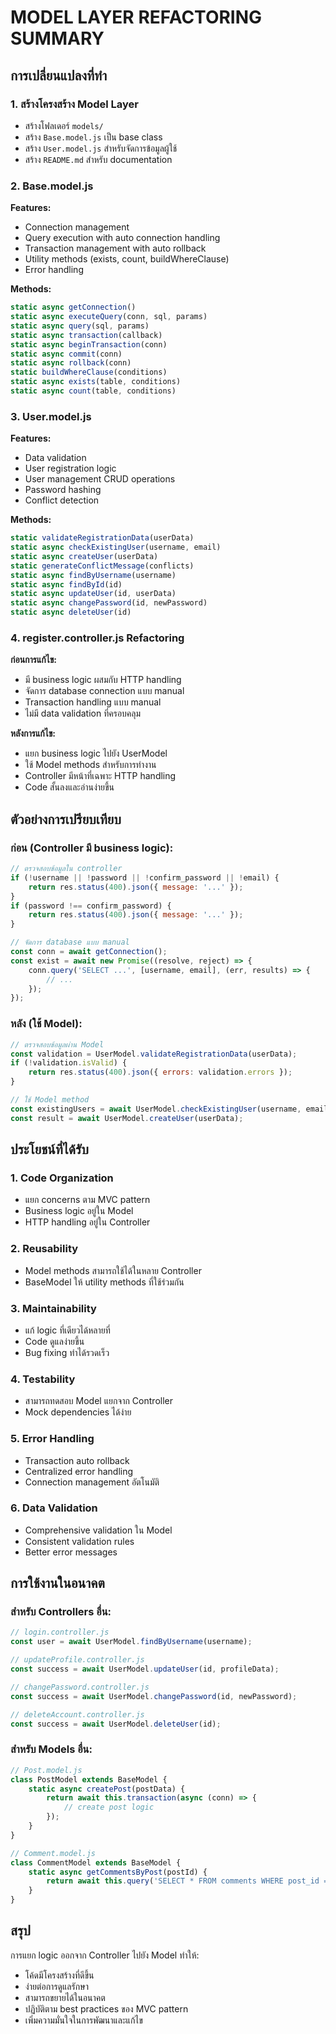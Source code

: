 # MODEL LAYER REFACTORING SUMMARY

## การเปลี่ยนแปลงที่ทำ

### 1. สร้างโครงสร้าง Model Layer
- สร้างโฟลเดอร์ `models/`
- สร้าง `Base.model.js` เป็น base class
- สร้าง `User.model.js` สำหรับจัดการข้อมูลผู้ใช้
- สร้าง `README.md` สำหรับ documentation

### 2. Base.model.js
**Features:**
- Connection management
- Query execution with auto connection handling
- Transaction management with auto rollback
- Utility methods (exists, count, buildWhereClause)
- Error handling

**Methods:**
```javascript
static async getConnection()
static async executeQuery(conn, sql, params)
static async query(sql, params)
static async transaction(callback)
static async beginTransaction(conn)
static async commit(conn)
static async rollback(conn)
static buildWhereClause(conditions)
static async exists(table, conditions)
static async count(table, conditions)
```

### 3. User.model.js
**Features:**
- Data validation
- User registration logic
- User management CRUD operations
- Password hashing
- Conflict detection

**Methods:**
```javascript
static validateRegistrationData(userData)
static async checkExistingUser(username, email)
static async createUser(userData)
static generateConflictMessage(conflicts)
static async findByUsername(username)
static async findById(id)
static async updateUser(id, userData)
static async changePassword(id, newPassword)
static async deleteUser(id)
```

### 4. register.controller.js Refactoring
**ก่อนการแก้ไข:**
- มี business logic ผสมกับ HTTP handling
- จัดการ database connection แบบ manual
- Transaction handling แบบ manual
- ไม่มี data validation ที่ครอบคลุม

**หลังการแก้ไข:**
- แยก business logic ไปยัง UserModel
- ใช้ Model methods สำหรับการทำงาน
- Controller มีหน้าที่เฉพาะ HTTP handling
- Code สั้นลงและอ่านง่ายขึ้น

## ตัวอย่างการเปรียบเทียบ

### ก่อน (Controller มี business logic):
```javascript
// ตรวจสอบข้อมูลใน controller
if (!username || !password || !confirm_password || !email) {
    return res.status(400).json({ message: '...' });
}
if (password !== confirm_password) {
    return res.status(400).json({ message: '...' });
}

// จัดการ database แบบ manual
const conn = await getConnection();
const exist = await new Promise((resolve, reject) => {
    conn.query('SELECT ...', [username, email], (err, results) => {
        // ...
    });
});
```

### หลัง (ใช้ Model):
```javascript
// ตรวจสอบข้อมูลผ่าน Model
const validation = UserModel.validateRegistrationData(userData);
if (!validation.isValid) {
    return res.status(400).json({ errors: validation.errors });
}

// ใช้ Model method
const existingUsers = await UserModel.checkExistingUser(username, email);
const result = await UserModel.createUser(userData);
```

## ประโยชน์ที่ได้รับ

### 1. Code Organization
- แยก concerns ตาม MVC pattern
- Business logic อยู่ใน Model
- HTTP handling อยู่ใน Controller

### 2. Reusability
- Model methods สามารถใช้ได้ในหลาย Controller
- BaseModel ให้ utility methods ที่ใช้ร่วมกัน

### 3. Maintainability
- แก้ logic ที่เดียวได้หลายที่
- Code ดูแลง่ายขึ้น
- Bug fixing ทำได้รวดเร็ว

### 4. Testability
- สามารถทดสอบ Model แยกจาก Controller
- Mock dependencies ได้ง่าย

### 5. Error Handling
- Transaction auto rollback
- Centralized error handling
- Connection management อัตโนมัติ

### 6. Data Validation
- Comprehensive validation ใน Model
- Consistent validation rules
- Better error messages

## การใช้งานในอนาคต

### สำหรับ Controllers อื่น:
```javascript
// login.controller.js
const user = await UserModel.findByUsername(username);

// updateProfile.controller.js  
const success = await UserModel.updateUser(id, profileData);

// changePassword.controller.js
const success = await UserModel.changePassword(id, newPassword);

// deleteAccount.controller.js
const success = await UserModel.deleteUser(id);
```

### สำหรับ Models อื่น:
```javascript
// Post.model.js
class PostModel extends BaseModel {
    static async createPost(postData) {
        return await this.transaction(async (conn) => {
            // create post logic
        });
    }
}

// Comment.model.js
class CommentModel extends BaseModel {
    static async getCommentsByPost(postId) {
        return await this.query('SELECT * FROM comments WHERE post_id = ?', [postId]);
    }
}
```

## สรุป
การแยก logic ออกจาก Controller ไปยัง Model ทำให้:
- โค้ดมีโครงสร้างที่ดีขึ้น
- ง่ายต่อการดูแลรักษา
- สามารถขยายได้ในอนาคต
- ปฏิบัติตาม best practices ของ MVC pattern
- เพิ่มความมั่นใจในการพัฒนาและแก้ไข
